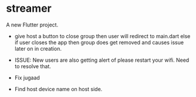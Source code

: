 # streamer

A new Flutter project.
- give host a button to close group then user will redirect to main.dart else if user closes the app then group does get removed and causes issue
later on in creation.

- ISSUE: New users are also getting alert of please restart your wifi. Need to resolve that.

- Fix jugaad

- Find host device name on host side.
